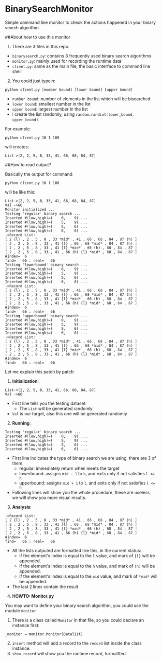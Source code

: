 BinarySearchMonitor
===================

Simple command line monitor to check the actions happened in your binary search algorithm

##About how to use this monitor

1. There are 3 files in this repo:
  * `binarysearch.py`: contains 3 frequently used binary search algorithms
  * `monitor.py`: mainly used for recording the runtime data
  * `client.py`: same as the main file, the basic interface to command line shell

2. You could just typein:

  ```
  python client.py [number bound] [lower bound] [upper bound]
  ```
  
  * `number bound`: number of elements in the list which will be bisearched
  * `lower bound`: smallest number in the list
  * `upper bound`: largest number in the list
  * I create the list randomly, using `random.randint(lower_bound, upper_bound)`.
  
  For example:
  ```
  python client.py 10 1 100
  ```
  
  will creates:
  ```
  List->[2, 2, 5, 8, 33, 41, 66, 68, 84, 87]
  ```
  
##How to read output?

Basically the output for command:
```
python client.py 10 1 100
```
will be like this:
```
List->[2, 2, 5, 8, 33, 41, 66, 68, 84, 87]
Val ->66
Monitor initialized ...
Testing 'regular' binary search ...
Inserted #(low,high)=(    0,    9) ...
Inserted #(low,high)=(    5,    9) ...
Inserted #(low,high)=(    5,    6) ...
Inserted #(low,high)=(    6,    6) ...
->Record List:
[ 2 {l} , 2 , 5 , 8 , 33 *mid* , 41 , 66 , 68 , 84 , 87 (h) ]
[ 2 , 2 , 5 , 8 , 33 , 41 {l} , 66 , 68 *mid* , 84 , 87 (h) ]
[ 2 , 2 , 5 , 8 , 33 , 41 {l} *mid* , 66 (h) , 68 , 84 , 87 ]
[ 2 , 2 , 5 , 8 , 33 , 41 , 66 (h) {l} *mid* , 68 , 84 , 87 ]
#index=  6
find=   66 : real=   66
Testing 'lowerbound' binary search ...
Inserted #(low,high)=(    0,    9) ...
Inserted #(low,high)=(    5,    9) ...
Inserted #(low,high)=(    5,    6) ...
Inserted #(low,high)=(    6,    6) ...
->Record List:
[ 2 {l} , 2 , 5 , 8 , 33 *mid* , 41 , 66 , 68 , 84 , 87 (h) ]
[ 2 , 2 , 5 , 8 , 33 , 41 {l} , 66 , 68 *mid* , 84 , 87 (h) ]
[ 2 , 2 , 5 , 8 , 33 , 41 {l} *mid* , 66 (h) , 68 , 84 , 87 ]
[ 2 , 2 , 5 , 8 , 33 , 41 , 66 (h) {l} *mid* , 68 , 84 , 87 ]
#index=  6
find=   66 : real=   66
Testing 'upperbound' binary search ...
Inserted #(low,high)=(    0,    9) ...
Inserted #(low,high)=(    5,    9) ...
Inserted #(low,high)=(    5,    6) ...
Inserted #(low,high)=(    6,    6) ...
->Record List:
[ 2 {l} , 2 , 5 , 8 , 33 *mid* , 41 , 66 , 68 , 84 , 87 (h) ]
[ 2 , 2 , 5 , 8 , 33 , 41 {l} , 66 , 68 *mid* , 84 , 87 (h) ]
[ 2 , 2 , 5 , 8 , 33 , 41 {l} *mid* , 66 (h) , 68 , 84 , 87 ]
[ 2 , 2 , 5 , 8 , 33 , 41 , 66 (h) {l} *mid* , 68 , 84 , 87 ]
#index=  6
find=   66 : real=   66
```

Let me explain this patch by patch:

1. **Initialization**:
  ```
  List->[2, 2, 5, 8, 33, 41, 66, 68, 84, 87]
  Val ->66
  ```
  * First line tells you the testing dataset:
    * The `List` will be generated randomly
  * `Val` is our target, also this one will be generated randomly

2. **Running**:
 ```
 Testing 'regular' binary search ...
 Inserted #(low,high)=(    0,    9) ...
 Inserted #(low,high)=(    5,    9) ...
 Inserted #(low,high)=(    5,    6) ...
 Inserted #(low,high)=(    6,    6) ...
 ```
 * First line indicates the type of binary search we are using, there are 3 of them:
   * regular: immediately return when meets the target
   * lowerbound: assigns `mid - 1` to `h`, and exits only if not satisfies `l <= h`
   * upperbound: assigns `mid + 1` to `l`, and exits only if not satisfies `l <= h`
 * Following lines will show you the whole procedure, these are useless, we will show you more visual results.

3. **Analysis**:
  ```
  ->Record List:
  [ 2 {l} , 2 , 5 , 8 , 33 *mid* , 41 , 66 , 68 , 84 , 87 (h) ]
  [ 2 , 2 , 5 , 8 , 33 , 41 {l} , 66 , 68 *mid* , 84 , 87 (h) ]
  [ 2 , 2 , 5 , 8 , 33 , 41 {l} *mid* , 66 (h) , 68 , 84 , 87 ]
  [ 2 , 2 , 5 , 8 , 33 , 41 , 66 (h) {l} *mid* , 68 , 84 , 87 ]
  #index=  6
  find=   66 : real=   66
  ```
  * All the lists outputed are formatted like this, in the current status:
    * if the element's index is equal to the `l` value, and mark of `{l}` will be appended.
    * if the element's index is equal to the `h` value, and mark of `(h)` will be appended.
    * if the element's index is equal to the `mid` value, and mark of `*mid*` will be appended.
  * The last 2 lines contain the result

4. **HOWTO: Monitor.py**
  
You may want to define your binary search algorithm, you could use the module `monitor`

1. There is a class called `Monitor` in that file, so you could declare an instance first:
  
  ```
  _monitor = monitor.Monitor(Datalist)
  ```
2. `insert` method will add a record to the `record` list inside the class instance.
3. `show_record` will show you the runtime record, formattted.


